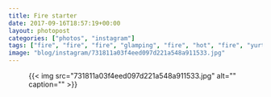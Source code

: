 ```yaml
---
title: Fire starter
date: 2017-09-16T18:57:19+00:00
layout: photopost
categories: ["photos", "instagram"]
tags: ["fire", "fire", "fire", "glamping", "fire", "hot", "fire", "yurt", "sparks", "catskills", "palenville", "newyorkstate", "upstate", "fall", "autumn"]
image: "blog/instagram/731811a03f4eed097d221a548a911533.jpg"
---
```


<figure class="photo photo--square">
  {{< img src="731811a03f4eed097d221a548a911533.jpg" alt="" caption="" >}}

</figure>


